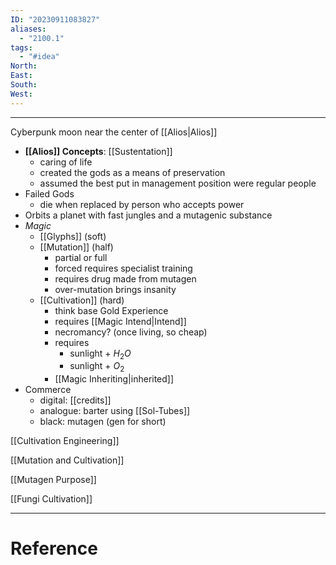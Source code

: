 ```yaml
---
ID: "20230911083827"
aliases:
  - "2100.1"
tags:
  - "#idea"
North: 
East: 
South: 
West:
---
```


---

Cyberpunk moon near the center of [[Alios|Alios]]

- **[[Alios]] Concepts**: [[Sustentation]]
	- caring of life
	- created the gods as a means of preservation
	- assumed the best put in management position were regular people
- Failed Gods
	- die when replaced by person who accepts power
- Orbits a planet with fast jungles and a mutagenic substance
- *Magic*
	- [[Glyphs]] (soft)
	- [[Mutation]] (half)
		- partial or full
		- forced requires specialist training
		- requires drug made from mutagen
		- over-mutation brings insanity
	- [[Cultivation]] (hard)
		- think base Gold Experience
		- requires [[Magic Intend|Intend]]
		- necromancy? (once living, so cheap)
		- requires
			- sunlight + $H_2O$
			- sunlight + $O_2$
		- [[Magic Inheriting|inherited]]
- Commerce
	- digital: [[credits]]
	- analogue: barter using [[Sol-Tubes]]
	- black: mutagen (gen for short)

[[Cultivation Engineering]]

[[Mutation and Cultivation]]

[[Mutagen Purpose]]

[[Fungi Cultivation]]

---
# Reference